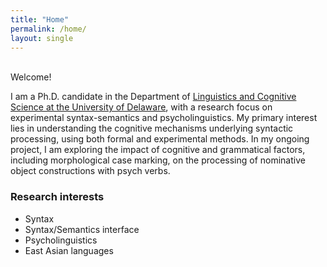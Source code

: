 ```yaml
---
title: "Home"
permalink: /home/
layout: single
---
```

<br>
Welcome!

I am a Ph.D. candidate in the Department of [Linguistics and Cognitive Science at the University of Delaware](https://www.lingcogsci.udel.edu), with a research focus on experimental syntax-semantics and psycholinguistics. My primary interest lies in understanding the cognitive mechanisms underlying syntactic processing, using both formal and experimental methods. 
In my ongoing project, I am exploring the impact of cognitive and grammatical factors, including morphological case marking, on the processing of nominative object constructions with psych verbs.


### Research interests

- Syntax
- Syntax/Semantics interface
- Psycholinguistics
- East Asian languages

